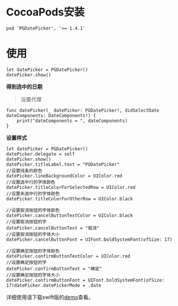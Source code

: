 # CocoaPods安装

```
pod 'PGDatePicker', '>= 1.4.1'
```

# 使用
```
let datePicker = PGDatePicker()
datePicker.show()
```
**得到选中的日期**
> 设置代理

```
func datePicker(_ datePicker: PGDatePicker!, didSelectDate dateComponents: DateComponents!) {
    print("dateComponents = ", dateComponents)
}
```

**设置样式**

```
let datePicker = PGDatePicker()
datePicker.delegate = self
datePicker.show()
datePicker.titleLabel.text = "PGDatePicker"
//设置线条的颜色
datePicker.lineBackgroundColor = UIColor.red
//设置选中行的字体颜色
datePicker.titleColorForSelectedRow = UIColor.red
//设置未选中行的字体颜色
datePicker.titleColorForOtherRow = UIColor.black

//设置取消按钮的字体颜色
datePicker.cancelButtonTextColor = UIColor.black
//设置取消按钮的字
datePicker.cancelButtonText = "取消"
//设置取消按钮的字体大小
datePicker.cancelButtonFont = UIFont.boldSystemFont(ofSize: 17)

//设置确定按钮的字体颜色
datePicker.confirmButtonTextColor = UIColor.red
//设置确定按钮的字
datePicker.confirmButtonText = "确定"
//设置确定按钮的字体大小
datePicker.confirmButtonFont = UIFont.boldSystemFont(ofSize: 17)datePicker.datePickerMode = .date

```

详细使用请下载swift版的[demo](https://github.com/xiaozhuxiong121/PGDatePicker/tree/master/SwiftDemo)查看。
